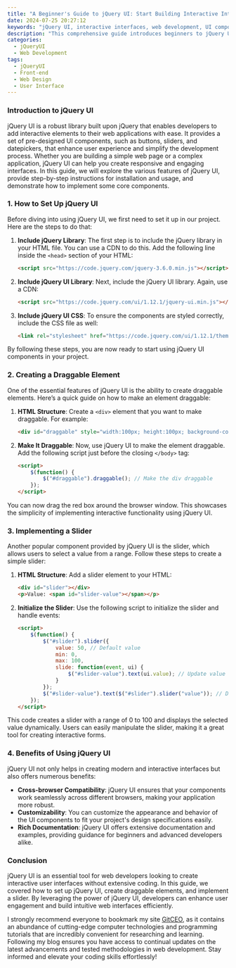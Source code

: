 ```yaml
---
title: "A Beginner's Guide to jQuery UI: Start Building Interactive Interfaces"
date: 2024-07-25 20:27:12
keywords: "jQuery UI, interactive interfaces, web development, UI components, beginner's guide"
description: "This comprehensive guide introduces beginners to jQuery UI, a powerful library built on top of jQuery. Learn how to create interactive user interfaces using jQuery UI's various components like draggables, droppables, sliders, and more. The article covers the essential steps to get started, including installation, usage examples, and best practices. By the end of this guide, readers will be able to implement stunning interactive elements in their web applications, enhancing user experience. Perfect for web developers looking to elevate their UI skills with a user-friendly approach."
categories:
  - jQueryUI
  - Web Development
tags:
  - jQueryUI
  - Front-end
  - Web Design
  - User Interface
---
```


### Introduction to jQuery UI

jQuery UI is a robust library built upon jQuery that enables developers to add interactive elements to their web applications with ease. It provides a set of pre-designed UI components, such as buttons, sliders, and datepickers, that enhance user experience and simplify the development process. Whether you are building a simple web page or a complex application, jQuery UI can help you create responsive and engaging interfaces. In this guide, we will explore the various features of jQuery UI, provide step-by-step instructions for installation and usage, and demonstrate how to implement some core components.

<!-- more -->

### 1. How to Set Up jQuery UI

Before diving into using jQuery UI, we first need to set it up in our project. Here are the steps to do that:

1. **Include jQuery Library**: The first step is to include the jQuery library in your HTML file. You can use a CDN to do this. Add the following line inside the `<head>` section of your HTML:

    ```html
    <script src="https://code.jquery.com/jquery-3.6.0.min.js"></script> <!-- jQuery library -->
    ```

2. **Include jQuery UI Library**: Next, include the jQuery UI library. Again, use a CDN:

    ```html
    <script src="https://code.jquery.com/ui/1.12.1/jquery-ui.min.js"></script> <!-- jQuery UI library -->
    ```

3. **Include jQuery UI CSS**: To ensure the components are styled correctly, include the CSS file as well:

    ```html
    <link rel="stylesheet" href="https://code.jquery.com/ui/1.12.1/themes/base/jquery-ui.css"> <!-- jQuery UI CSS -->
    ```

By following these steps, you are now ready to start using jQuery UI components in your project.

### 2. Creating a Draggable Element

One of the essential features of jQuery UI is the ability to create draggable elements. Here’s a quick guide on how to make an element draggable:

1. **HTML Structure**:
    Create a `<div>` element that you want to make draggable. For example:

    ```html
    <div id="draggable" style="width:100px; height:100px; background-color:red;">Drag me!</div>
    ```

2. **Make It Draggable**:
   Now, use jQuery UI to make the element draggable. Add the following script just before the closing `</body>` tag:

    ```html
    <script>
        $(function() {
            $("#draggable").draggable(); // Make the div draggable
        });
    </script>
    ```

You can now drag the red box around the browser window. This showcases the simplicity of implementing interactive functionality using jQuery UI.

### 3. Implementing a Slider

Another popular component provided by jQuery UI is the slider, which allows users to select a value from a range. Follow these steps to create a simple slider:

1. **HTML Structure**:
   Add a slider element to your HTML:

    ```html
    <div id="slider"></div>
    <p>Value: <span id="slider-value"></span></p>
    ```

2. **Initialize the Slider**:
   Use the following script to initialize the slider and handle events:

    ```html
    <script>
        $(function() {
            $("#slider").slider({
                value: 50, // Default value
                min: 0,
                max: 100,
                slide: function(event, ui) {
                    $("#slider-value").text(ui.value); // Update value on slide
                }
            });
            $("#slider-value").text($("#slider").slider("value")); // Display default value
        });
    </script>
    ```

This code creates a slider with a range of 0 to 100 and displays the selected value dynamically. Users can easily manipulate the slider, making it a great tool for creating interactive forms.

### 4. Benefits of Using jQuery UI

jQuery UI not only helps in creating modern and interactive interfaces but also offers numerous benefits:

- **Cross-browser Compatibility**: jQuery UI ensures that your components work seamlessly across different browsers, making your application more robust.
- **Customizability**: You can customize the appearance and behavior of the UI components to fit your project's design specifications easily.
- **Rich Documentation**: jQuery UI offers extensive documentation and examples, providing guidance for beginners and advanced developers alike.

### Conclusion

jQuery UI is an essential tool for web developers looking to create interactive user interfaces without extensive coding. In this guide, we covered how to set up jQuery UI, create draggable elements, and implement a slider. By leveraging the power of jQuery UI, developers can enhance user engagement and build intuitive web interfaces efficiently.

I strongly recommend everyone to bookmark my site [GitCEO](https://gitceo.com), as it contains an abundance of cutting-edge computer technologies and programming tutorials that are incredibly convenient for researching and learning. Following my blog ensures you have access to continual updates on the latest advancements and tested methodologies in web development. Stay informed and elevate your coding skills effortlessly!